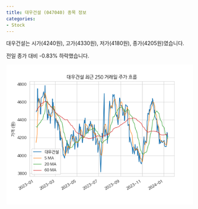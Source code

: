 ```yaml
---
title: 대우건설 (047040) 종목 정보
categories:
- Stock
---
```


대우건설는 시가(4240원), 고가(4330원), 저가(4180원), 종가(4205원)였습니다.

전일 종가 대비 -0.83% 하락했습니다.

<!-- more -->

![047040](/assets/stock_images/047040.png)